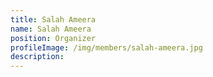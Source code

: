 ```yaml
---
title: Salah Ameera
name: Salah Ameera
position: Organizer
profileImage: /img/members/salah-ameera.jpg
description: 
---
```


